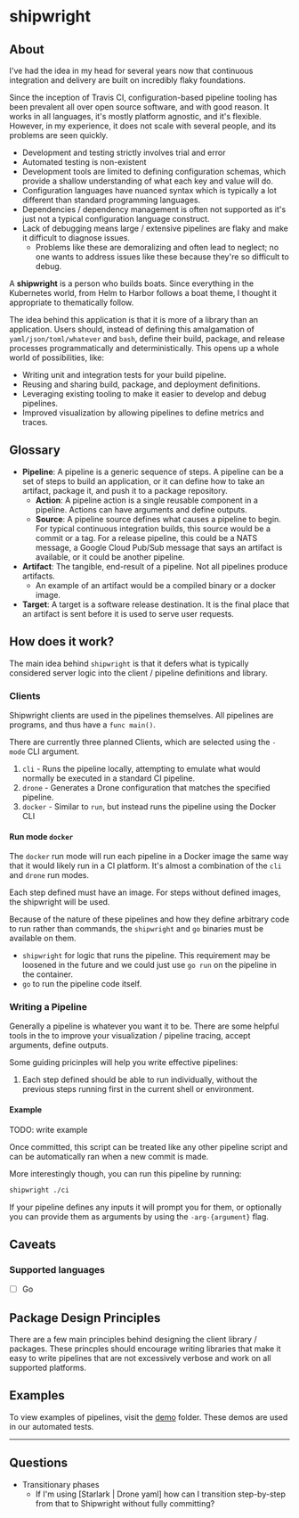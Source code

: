 # shipwright

## About

I've had the idea in my head for several years now that continuous integration and delivery are built on incredibly flaky foundations.

Since the inception of Travis CI, configuration-based pipeline tooling has been prevalent all over open source software, and with good reason. It works in all languages, it's mostly platform agnostic, and it's flexible. However, in my experience, it does not scale with several people, and its problems are seen quickly.

- Development and testing strictly involves trial and error
- Automated testing is non-existent
- Development tools are limited to defining configuration schemas, which provide a shallow understanding of what each key and value will do.
- Configuration languages have nuanced syntax which is typically a lot different than standard programming languages.
- Dependencies / dependency management is often not supported as it's just not a typical configuration language construct.
- Lack of debugging means large / extensive pipelines are flaky and make it difficult to diagnose issues.
  - Problems like these are demoralizing and often lead to neglect; no one wants to address issues like these because they're so difficult to debug.

A **shipwright** is a person who builds boats. Since everything in the Kubernetes world, from Helm to Harbor follows a boat theme, I thought it appropriate to thematically follow.

The idea behind this application is that it is more of a library than an application. Users should, instead of defining this amalgamation of `yaml/json/toml/whatever` and `bash`, define their build, package, and release processes programmatically and deterministically. This opens up a whole world of possibilities, like:

- Writing unit and integration tests for your build pipeline.
- Reusing and sharing build, package, and deployment definitions.
- Leveraging existing tooling to make it easier to develop and debug pipelines.
- Improved visualization by allowing pipelines to define metrics and traces.

## Glossary

- **Pipeline**: A pipeline is a generic sequence of steps. A pipeline can be a set of steps to build an application, or it can define how to take an artifact, package it, and push it to a package repository.
  - **Action**: A pipeline action is a single reusable component in a pipeline. Actions can have arguments and define outputs.
  - **Source**: A pipeline source defines what causes a pipeline to begin. For typical continuous integration builds, this source would be a commit or a tag. For a release pipeline, this could be a NATS message, a Google Cloud Pub/Sub message that says an artifact is available, or it could be another pipeline.
- **Artifact**: The tangible, end-result of a pipeline. Not all pipelines produce artifacts.
  - An example of an artifact would be a compiled binary or a docker image.
- **Target**: A target is a software release destination. It is the final place that an artifact is sent before it is used to serve user requests.

## How does it work?

The main idea behind `shipwright` is that it defers what is typically considered server logic into the client / pipeline definitions and library.

### Clients

Shipwright clients are used in the pipelines themselves. All pipelines are programs, and thus have a `func main()`.

There are currently three planned Clients, which are selected using the `-mode` CLI argument.

1. `cli` - Runs the pipeline locally, attempting to emulate what would normally be executed in a standard CI pipeline.
2. `drone` - Generates a Drone configuration that matches the specified pipeline.
3. `docker` - Similar to `run`, but instead runs the pipeline using the Docker CLI

#### Run mode `docker`

The `docker` run mode will run each pipeline in a Docker image the same way that it would likely run in a CI platform. It's almost a combination of the `cli` and `drone` run modes.

Each step defined must have an image. For steps without defined images, the shipwright will be used.

Because of the nature of these pipelines and how they define arbitrary code to run rather than commands, the `shipwright` and `go` binaries must be available on them.

- `shipwright` for logic that runs the pipeline. This requirement may be loosened in the future and we could just use `go run` on the pipeline in the container.
- `go` to run the pipeline code itself.

### Writing a Pipeline

Generally a pipeline is whatever you want it to be. There are some helpful tools in the to improve your visualization / pipeline tracing, accept arguments, define outputs.

Some guiding pricinples will help you write effective pipelines:

1. Each step defined should be able to run individually, without the previous steps running first in the current shell or environment.

#### Example

TODO: write example

Once committed, this script can be treated like any other pipeline script and can be automatically ran when a new commit is made.

More interestingly though, you can run this pipeline by running:

```bash
shipwright ./ci
```

If your pipeline defines any inputs it will prompt you for them, or optionally you can provide them as arguments by using the `-arg-{argument}` flag.

## Caveats

### Supported languages

- [ ] Go

## Package Design Principles

There are a few main principles behind designing the client library / packages. These princples should encourage writing libraries that make it easy to write pipelines that are not excessively verbose and work on all supported platforms.

## Examples

To view examples of pipelines, visit the [demo](./demo) folder. These demos are used in our automated tests.

---

## Questions

- Transitionary phases
  - If I'm using [Starlark | Drone yaml] how can I transition step-by-step from that to Shipwright without fully committing?
